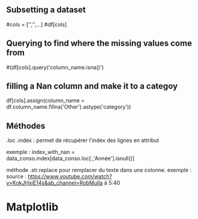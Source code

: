 


## Subsetting a dataset

#cols = ['','',...]
#df[cols]

## Querying to find where the missing values come from

#(df[cols].query('column_name.isna()')


## filling a Nan column and make it to a categoy

 df[cols].assign(column_name = df.column_name.fillna('Other').astype('category'))

## Méthodes

.loc
.index : permet de récupérer l'index des lignes en attribut

exemple : index_with_nan = data_conso.index[data_conso.loc[:,'Année'].isnull()]


méthode .str.replace pour remplacer du texte dans une colonne.
exemple : 
source : https://www.youtube.com/watch?v=KokJHxiE14s&ab_channel=RobMulla à 5:40


# Matplotlib




